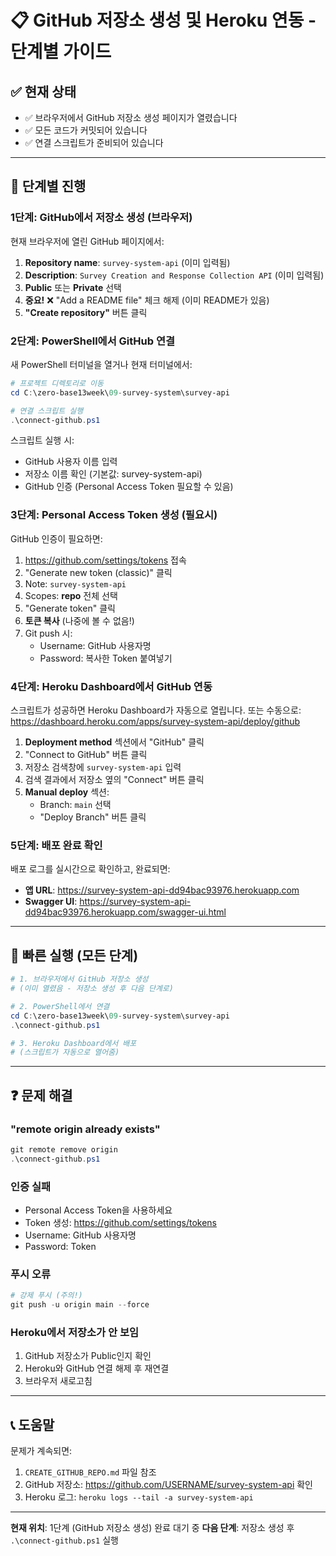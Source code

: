 # 📋 GitHub 저장소 생성 및 Heroku 연동 - 단계별 가이드

## ✅ 현재 상태

- ✅ 브라우저에서 GitHub 저장소 생성 페이지가 열렸습니다
- ✅ 모든 코드가 커밋되어 있습니다
- ✅ 연결 스크립트가 준비되어 있습니다

---

## 📝 단계별 진행

### 1단계: GitHub에서 저장소 생성 (브라우저)

현재 브라우저에 열린 GitHub 페이지에서:

1. **Repository name**: `survey-system-api` (이미 입력됨)
2. **Description**: `Survey Creation and Response Collection API` (이미 입력됨)
3. **Public** 또는 **Private** 선택
4. **중요!** ❌ "Add a README file" 체크 해제 (이미 README가 있음)
5. **"Create repository"** 버튼 클릭

### 2단계: PowerShell에서 GitHub 연결

새 PowerShell 터미널을 열거나 현재 터미널에서:

```powershell
# 프로젝트 디렉토리로 이동
cd C:\zero-base13week\09-survey-system\survey-api

# 연결 스크립트 실행
.\connect-github.ps1
```

스크립트 실행 시:

- GitHub 사용자 이름 입력
- 저장소 이름 확인 (기본값: survey-system-api)
- GitHub 인증 (Personal Access Token 필요할 수 있음)

### 3단계: Personal Access Token 생성 (필요시)

GitHub 인증이 필요하면:

1. https://github.com/settings/tokens 접속
2. "Generate new token (classic)" 클릭
3. Note: `survey-system-api`
4. Scopes: **repo** 전체 선택
5. "Generate token" 클릭
6. **토큰 복사** (나중에 볼 수 없음!)
7. Git push 시:
   - Username: GitHub 사용자명
   - Password: 복사한 Token 붙여넣기

### 4단계: Heroku Dashboard에서 GitHub 연동

스크립트가 성공하면 Heroku Dashboard가 자동으로 열립니다.
또는 수동으로: https://dashboard.heroku.com/apps/survey-system-api/deploy/github

1. **Deployment method** 섹션에서 "GitHub" 클릭
2. "Connect to GitHub" 버튼 클릭
3. 저장소 검색창에 `survey-system-api` 입력
4. 검색 결과에서 저장소 옆의 "Connect" 버튼 클릭
5. **Manual deploy** 섹션:
   - Branch: `main` 선택
   - "Deploy Branch" 버튼 클릭

### 5단계: 배포 완료 확인

배포 로그를 실시간으로 확인하고, 완료되면:

- **앱 URL**: https://survey-system-api-dd94bac93976.herokuapp.com
- **Swagger UI**: https://survey-system-api-dd94bac93976.herokuapp.com/swagger-ui.html

---

## 🚀 빠른 실행 (모든 단계)

```powershell
# 1. 브라우저에서 GitHub 저장소 생성
# (이미 열렸음 - 저장소 생성 후 다음 단계로)

# 2. PowerShell에서 연결
cd C:\zero-base13week\09-survey-system\survey-api
.\connect-github.ps1

# 3. Heroku Dashboard에서 배포
# (스크립트가 자동으로 열어줌)
```

---

## ❓ 문제 해결

### "remote origin already exists"

```powershell
git remote remove origin
.\connect-github.ps1
```

### 인증 실패

- Personal Access Token을 사용하세요
- Token 생성: https://github.com/settings/tokens
- Username: GitHub 사용자명
- Password: Token

### 푸시 오류

```powershell
# 강제 푸시 (주의!)
git push -u origin main --force
```

### Heroku에서 저장소가 안 보임

1. GitHub 저장소가 Public인지 확인
2. Heroku와 GitHub 연결 해제 후 재연결
3. 브라우저 새로고침

---

## 📞 도움말

문제가 계속되면:

1. `CREATE_GITHUB_REPO.md` 파일 참조
2. GitHub 저장소: https://github.com/USERNAME/survey-system-api 확인
3. Heroku 로그: `heroku logs --tail -a survey-system-api`

---

**현재 위치**: 1단계 (GitHub 저장소 생성) 완료 대기 중
**다음 단계**: 저장소 생성 후 `.\connect-github.ps1` 실행
